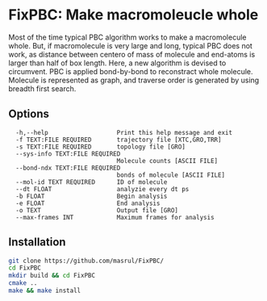 # FixPBC: Make macromoleucle whole 
Most of the time typical PBC algorithm works to make a macromolecule whole. But, if macromolecule is very large and long, typical PBC does not work, as distance between centero of mass of molecule and end-atoms is larger than half of box length. Here, a new algorithm is devised to circumvent. PBC is applied bond-by-bond to reconstract whole molecule. Molecule is represented as graph, and traverse order is generated by using breadth first search.  

## Options  
```
  -h,--help                   Print this help message and exit   
  -f TEXT:FILE REQUIRED       trajectory file [XTC,GRO,TRR]   
  -s TEXT:FILE REQUIRED       topology file [GRO]    
  --sys-info TEXT:FILE REQUIRED    
                              Molecule counts [ASCII FILE]   
  --bond-ndx TEXT:FILE REQUIRED   
                              bonds of molecule [ASCII FILE]   
  --mol-id TEXT REQUIRED      ID of molecule   
  --dt FLOAT                  analyzie every dt ps   
  -b FLOAT                    Begin analysis    
  -e FLOAT                    End analysis   
  -o TEXT                     Output file [GRO]   
  --max-frames INT            Maximum frames for analysis   
```

## Installation
```bash 
git clone https://github.com/masrul/FixPBC/
cd FixPBC
mkdir build && cd FixPBC
cmake ..
make && make install
```
